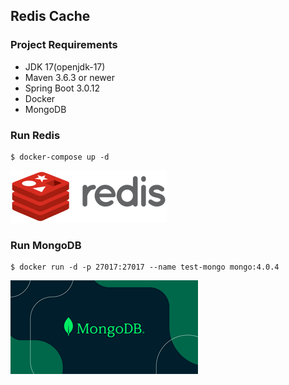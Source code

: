## __Redis Cache__

### Project Requirements

* JDK 17(openjdk-17)
* Maven 3.6.3 or newer
* Spring Boot 3.0.12
* Docker
* MongoDB

### Run Redis

    $ docker-compose up -d

![Redis Image](src/main/resources/redis.png)

### Run MongoDB

    $ docker run -d -p 27017:27017 --name test-mongo mongo:4.0.4

![Mongo Image](src/main/resources/mongo.png)

